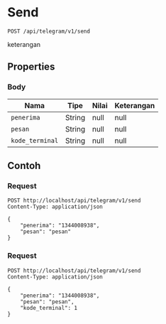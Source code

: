 # Send
```http
POST /api/telegram/v1/send
```
keterangan
## Properties
### Body
Nama | Tipe | Nilai | Keterangan
--- | --- | --- | ---
<code>penerima</code> | String | null | null
<code>pesan</code> | String | null | null
<code>kode_terminal</code> | String | null | null

## Contoh

### Request
```http
POST http://localhost/api/telegram/v1/send
Content-Type: application/json

{
    "penerima": "1344008938",
    "pesan": "pesan"
}
```

### Request
```http
POST http://localhost/api/telegram/v1/send
Content-Type: application/json

{
    "penerima": "1344008938",
    "pesan": "pesan",
    "kode_terminal": 1
}
```
